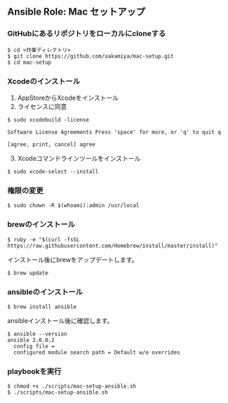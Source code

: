 ## Ansible Role: Mac セットアップ

### GitHubにあるリポジトリをローカルにcloneする
```
$ cd <作業ディレクトリ>
$ git clone https://github.com/xakamiya/mac-setup.git
$ cd mac-setup
```

### Xcodeのインストール
1. AppStoreからXcodeをインストール
2. ライセンスに同意
```
$ sudo xcodebuild -license

Software License Agreements Press 'space' for more, or 'q' to quit q

[agree, print, cancel] agree
```
3. Xcodeコマンドラインツールをインストール
```
$ sudo xcode-select --install
```

### 権限の変更
```
$ sudo chown -R $(whoami):admin /usr/local
```

### brewのインストール
```
$ ruby -e "$(curl -fsSL https://raw.githubusercontent.com/Homebrew/install/master/install)"
```
インストール後にbrewをアップデートします。
```
$ brew update
```

### ansibleのインストール
```
$ brew install ansible
```
ansibleインストール後に確認します。
```
$ ansible --version
ansible 2.0.0.2
  config file = 
  configured module search path = Default w/o overrides
```

### playbookを実行
```
$ chmod +x ./scripts/mac-setup-ansible.sh
$ ./scripts/mac-setup-ansible.sh
```


